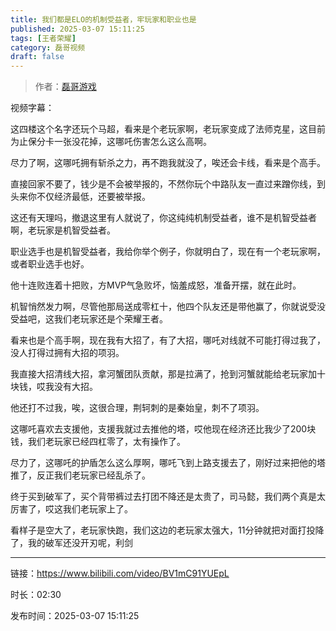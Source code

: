 ```yaml
---
title: 我们都是ELO的机制受益者，牢玩家和职业也是
published: 2025-03-07 15:11:25
tags: [王者荣耀]
category: 磊哥视频
draft: false
---
```



> 作者：[磊哥游戏](https://space.bilibili.com/268941858?spm_id_from=333.788.upinfo.head.click)

视频字幕：

这四楼这个名字还玩个马超，看来是个老玩家啊，老玩家变成了法师克星，这目前为止保分卡一张没花掉，这哪吒伤害怎么这么高啊。

尽力了啊，这哪吒拥有斩杀之力，再不跑我就没了，唉还会卡线，看来是个高手。

直接回家不要了，钱少是不会被举报的，不然你玩个中路队友一直过来蹭你线，到头来你不仅经济最低，还要被举报。

这还有天理吗，撤退这里有人就说了，你这纯纯机制受益者，谁不是机智受益者啊，老玩家是机智受益者。

职业选手也是机智受益者，我给你举个例子，你就明白了，现在有一个老玩家啊，或者职业选手也好。

他十连败连着十把败，方MVP气急败坏，恼羞成怒，准备开摆，就在此时。

机智悄然发力啊，尽管他那局送成零杠十，他四个队友还是带他赢了，你就说受没受益吧，这我们老玩家还是个荣耀王者。

看来也是个高手啊，现在我有大招了，有了大招，哪吒对线就不可能打得过我了，没人打得过拥有大招的项羽。

我直接大招清线大招，拿河蟹团队贡献，那是拉满了，抢到河蟹就能给老玩家加十块钱，哎我没有大招。

他还打不过我，唉，这很合理，荆轲刺的是秦始皇，刺不了项羽。

这哪吒喜欢去支援他，支援我就过去推他的塔，哎他现在经济还比我少了200块钱，我们老玩家已经四杠零了，太有操作了。

尽力了，这哪吒的护盾怎么这么厚啊，哪吒飞到上路支援去了，刚好过来把他的塔推了，反正我们老玩家已经乱杀了。

终于买到破军了，买个背带裤过去打团不降还是太贵了，司马懿，我们两个真是太厉害了，哎这我们老玩家上了。

看样子是空大了，老玩家快跑，我们这边的老玩家太强大，11分钟就把对面打投降了，我的破军还没开刃呢，利剑

---

链接：https://www.bilibili.com/video/BV1mC91YUEpL

时长：02:30

发布时间：2025-03-07 15:11:25
